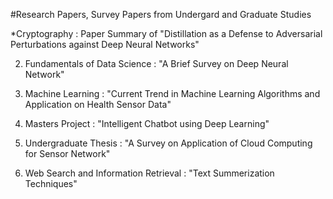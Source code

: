 #Research Papers, Survey Papers from Undergard and Graduate Studies

*Cryptography : Paper Summary of "Distillation as a Defense to Adversarial Perturbations against Deep Neural Networks"

2. Fundamentals of Data Science : "A Brief Survey on Deep Neural Network"

3. Machine Learning : "Current Trend in Machine Learning Algorithms and Application on Health Sensor Data"

4. Masters Project : "Intelligent Chatbot using Deep Learning"

5. Undergraduate Thesis : "A Survey on Application of Cloud Computing for Sensor Network"

6. Web Search and Information Retrieval : "Text Summerization Techniques"
